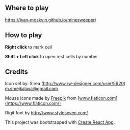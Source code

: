 ## Where to play

https://ivan-moskvin.github.io/minesweeper/

## How to play

**Right click** to mark cell

**Shift + Left click** to open rest cells by number

## Credits

Icon set by: Sirea 
(http://www.rw-designer.com/user/5920) m.smejkalova@gmail.com

Mouse icons made by [Freepik](https://www.flaticon.com/authors/freepik) from [www.flaticon.com](https://www.flaticon.com/)</a>

Digit font by http://www.styleseven.com/

This project was bootstrapped with [Create React App](https://github.com/facebook/create-react-app).
